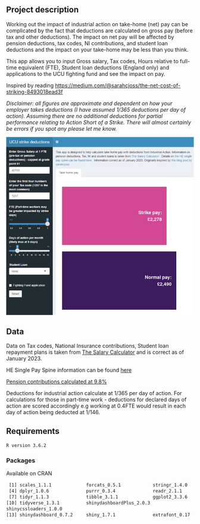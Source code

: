 
## Project description

Working out the impact of industrial action on take-home (net) pay can be complicated by the fact that deductions are calculated on gross pay (before tax and other deductions). The impact on net pay will be affected by pension deductions, tax codes, NI contributions, and student loan deductions and the impact on your take-home may be less than you think. 

This app allows you to input Gross salary, Tax codes, Hours relative to full-time equivalent (FTE), Student loan deductions (England only) and applications to the UCU fighting fund and see the impact on pay. 

Inspired by reading https://medium.com/@sarahcjoss/the-net-cost-of-striking-8493018ead3f

*Disclaimer: all figures are approximate and dependent on how your employer takes deductions (I have assumed 1/365 deductions per day of action). Assuming there are no additional deductions for partial performance relating to Action Short of a Strike. There will almost certainly be errors if you spot any please let me know.*


![Screencapture of shiny app - shows strike pay as top bar and standard take home as bottom bar](app_snapshot.png)

## Data

Data on Tax codes, National Insurance contributions, Student loan repayment plans is taken from [The Salary Calculator](https://www.thesalarycalculator.co.uk/salary.php) and is correct as of January 2023. 

HE Single Pay Spine information can be found [here](https://www.ucu.org.uk/he_singlepayspine)

[Pension contributions calculated at 9.8%](https://www.uss.co.uk/for-members/youre-a-new-joiner/what-youll-pay)

Deductions for industrial action calculate at 1/365 per day of action. For calculations for those in part-time work - deductions for declared days of action are scored accordingly e.g working at 0.4FTE would result in each day of action being deducted at 1/146. 


## Requirements

```
R version 3.6.2

```

### Packages

Available on CRAN

```
 [1] scales_1.1.1             forcats_0.5.1            stringr_1.4.0           
 [4] dplyr_1.0.6              purrr_0.3.4              readr_2.1.1             
 [7] tidyr_1.1.3              tibble_3.1.1             ggplot2_3.3.6           
[10] tidyverse_1.3.1          shinydashboardPlus_2.0.3 shinycssloaders_1.0.0   
[13] shinydashboard_0.7.2     shiny_1.7.1              extrafont_0.17  

```

